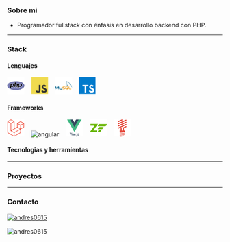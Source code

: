 ### Sobre mi
- Programador fullstack con énfasis en desarrollo backend con PHP.

------------

### Stack
#### Lenguajes
<p align="left">
    <a href="https://www.php.net" target="_blank" rel="noreferrer" title="PHP" style="text-decoration: none;"> 
        <img src="https://raw.githubusercontent.com/devicons/devicon/master/icons/php/php-original.svg" alt="php" width="40" height="40" /> 
    </a>
    &nbsp;&nbsp;
    <a href="https://developer.mozilla.org/en-US/docs/Web/JavaScript" target="_blank" rel="noreferrer" title="Javascript" style="text-decoration: none;">
        <img src="https://raw.githubusercontent.com/devicons/devicon/master/icons/javascript/javascript-original.svg" alt="javascript" width="40" height="40" />
    </a>
    &nbsp;&nbsp;
    <a href="https://www.mysql.com/" target="_blank" rel="noreferrer" title="MySQL" style="text-decoration: none;"> 
        <img src="https://raw.githubusercontent.com/devicons/devicon/master/icons/mysql/mysql-original-wordmark.svg" alt="mysql" width="40" height="40" /> 
    </a>
    &nbsp;&nbsp;
    <a href="https://www.typescriptlang.org/" target="_blank" rel="noreferrer" title="TypeScript" style="text-decoration: none;"> 
        <img src="https://raw.githubusercontent.com/devicons/devicon/master/icons/typescript/typescript-original.svg" alt="typescript" width="40" height="40" /> 
    </a>
</p>

#### Frameworks
<p align="left">
    <a href="https://laravel.com/" target="_blank" rel="noreferrer" title="Laravel" style="text-decoration: none;"> 
        <img src="https://raw.githubusercontent.com/devicons/devicon/refs/heads/master/icons/laravel/laravel-original.svg" alt="laravel" width="40" height="40" /> 
    </a>
    &nbsp;&nbsp;
    <a href="https://angular.io" target="_blank" rel="noreferrer" title="Angular" style="text-decoration: none;"> 
        <img src="https://angular.io/assets/images/logos/angular/angular.svg" alt="angular" width="40" height="40" /> 
    </a>
    &nbsp;&nbsp;
    <a href="https://vuejs.org/" target="_blank" rel="noreferrer" title="Vue.js" style="text-decoration: none;"> 
        <img src="https://raw.githubusercontent.com/devicons/devicon/master/icons/vuejs/vuejs-original-wordmark.svg" alt="vuejs" width="40" height="40" /> 
    </a>
    &nbsp;&nbsp;
    <a href="https://www.zend.com/" target="_blank" rel="noreferrer" title="Zend" style="text-decoration: none;"> 
        <img src="https://raw.githubusercontent.com/devicons/devicon/refs/heads/master/icons/zend/zend-original.svg" alt="vuejs" width="40" height="40" /> 
    </a>
    &nbsp;&nbsp;
    <a href="https://www.mysql.com/" target="_blank" rel="noreferrer" title="Lumen" style="text-decoration: none;"> 
        <img src="https://raw.githubusercontent.com/devicons/devicon/refs/heads/master/icons/lumen/lumen-original.svg" alt="mysql" width="40" height="40" /> 
    </a>
</p>

#### Tecnologias y herramientas

------------

### Proyectos

------------

### Contacto
<p align="left">
    <a href="https://linkedin.com/in/andres0615" target="blank">
        <img align="center" src="https://raw.githubusercontent.com/rahuldkjain/github-profile-readme-generator/master/src/images/icons/Social/linked-in-alt.svg" alt="andres0615" height="30" width="40" />
    </a>
</p>
<p>
    <img align="center" src="https://github-readme-stats.vercel.app/api/top-langs?username=andres0615&show_icons=true&locale=en&layout=compact" alt="andres0615" />
</p>
